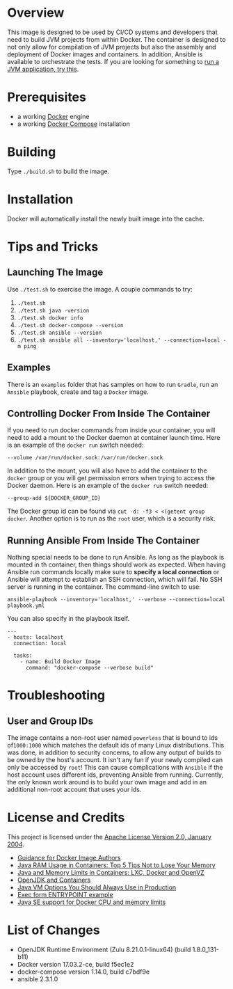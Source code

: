 # Overview
This image is designed to be used by CI/CD systems and developers that need to
build JVM projects from within Docker.  The container is designed to
not only allow for compilation of JVM projects but also the assembly and
deployment of Docker images and containers.  In addition, Ansible is
available to orchestrate the tests. If you are looking for something to
[run a JVM application, try this](https://github.com/kurron/docker-azul-jdk-8).

# Prerequisites
* a working [Docker](http://docker.io) engine
* a working [Docker Compose](http://docker.io) installation

# Building
Type `./build.sh` to build the image.

# Installation
Docker will automatically install the newly built image into the cache.

# Tips and Tricks

## Launching The Image
Use `./test.sh` to exercise the image.  A couple commands to try:

1. `./test.sh` 
1. `./test.sh java -version` 
1. `./test.sh docker info` 
1. `./test.sh docker-compose --version` 
1. `./test.sh ansible --version` 
1. `./test.sh ansible all --inventory='localhost,' --connection=local -m ping` 

## Examples
There is an `examples` folder that has samples on how to run `Gradle`,
run an `Ansible` playbook, create and tag a `Docker` image.

## Controlling Docker From Inside The Container
If you need to run docker commands from inside your container, you will need
to add a mount to the Docker daemon at container launch time.  Here is an
example of the `docker run` switch needed:

`--volume /var/run/docker.sock:/var/run/docker.sock`

In addition to the mount, you will also have to add the container to
the `docker` group or you will get permission errors when trying to access the Docker
daemon. Here is an example of the `docker run` switch needed:

`--group-add ${DOCKER_GROUP_ID}`

The Docker group id can be found via `cut -d: -f3 < <(getent group docker`. Another
option is to run as the `root` user, which is a security risk.

## Running Ansible From Inside The Container
Nothing special needs to be done to run Ansible.  As long as the playbook is mounted in th
container, then things should work as expected.  When having Ansible run commands locally
make sure to **specify a local connection** or Ansible will attempt to establish an SSH connection,
which will fail. No SSH server is running in the container. The command-line switch to use:

`ansible-playbook --inventory='localhost,' --verbose --connection=local playbook.yml`

You can also specify in the playbook itself.

```
---
- hosts: localhost
  connection: local

  tasks:
    - name: Build Docker Image
      command: "docker-compose --verbose build"
```


# Troubleshooting

## User and Group IDs
The image contains a non-root user named `powerless` that is bound to ids of`1000:1000`
which matches the default ids of many Linux distributions.  This was done, in addition
to security concerns, to allow any output of builds to be owned by the host's account.
It isn't any fun if your newly compiled can only be accessed by `root`!  This can
cause complications with `Ansible` if the host account uses different ids, preventing
Ansible from running.  Currently, the only known work around is to build your own
image and add in an additional non-root account that uses your ids.

# License and Credits
This project is licensed under the
[Apache License Version 2.0, January 2004](http://www.apache.org/licenses/).

* [Guidance for Docker Image Authors](http://www.projectatomic.io/docs/docker-image-author-guidance/)
* [Java RAM Usage in Containers: Top 5 Tips Not to Lose Your Memory](http://blog.jelastic.com/2017/04/13/java-ram-usage-in-containers-top-5-tips-not-to-lose-your-memory/)
* [Java and Memory Limits in Containers: LXC, Docker and OpenVZ](http://blog.jelastic.com/2016/05/03/java-and-memory-limits-in-containers-lxc-docker-and-openvz/)
* [OpenJDK and Containers](https://developers.redhat.com/blog/2017/04/04/openjdk-and-containers/)
* [Java VM Options You Should Always Use in Production](http://blog.sokolenko.me/2014/11/javavm-options-production.html)
* [Exec form ENTRYPOINT example](https://docs.docker.com/engine/reference/builder/#exec-form-entrypoint-example)
* [Java SE support for Docker CPU and memory limits](https://blogs.oracle.com/java-platform-group/java-se-support-for-docker-cpu-and-memory-limits)

# List of Changes

* OpenJDK Runtime Environment (Zulu 8.21.0.1-linux64) (build 1.8.0_131-b11)
* Docker version 17.03.2-ce, build f5ec1e2
* docker-compose version 1.14.0, build c7bdf9e
* ansible 2.3.1.0
